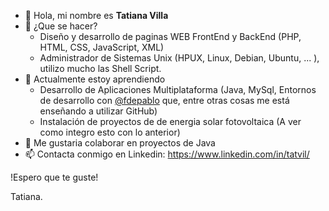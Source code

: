<ul>
<li> 👋 Hola, mi nombre es <b>Tatiana Villa</b>
<li> 👀 ¿Que se hacer?
<ul>
      <li> Diseño y desarrollo de paginas WEB FrontEnd y BackEnd (PHP, HTML, CSS, JavaScript, XML)
      <li> Administrador de Sistemas Unix (HPUX, Linux, Debian, Ubuntu, ... ), utilizo mucho las Shell Script.
</ul>
<li> 🌱 Actualmente estoy aprendiendo 
<ul>
      <li> Desarrollo de Aplicaciones Multiplataforma (Java, MySql, Entornos de desarrollo con <a href="https://github.com/fdepablo">@fdepablo</a> que, entre otras cosas me está enseñando a utilizar GitHub)
      <li> Instalación de proyectos de de energia solar fotovoltaica (A ver como integro esto con lo anterior) 
</ul>
<li> 💞️ Me gustaria colaborar en proyectos de Java
<li> 📫 Contacta conmigo en Linkedin: <a href="https://www.linkedin.com/in/tatvil/">https://www.linkedin.com/in/tatvil/</a>
</ul>

!Espero que te guste!

Tatiana.
<!---
tatvil/tatvil is a ✨ special ✨ repository because its `README.md` (this file) appears on your GitHub profile.
You can click the Preview link to take a look at your changes.
--->

